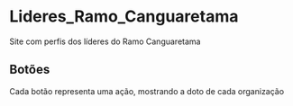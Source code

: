 # Lideres_Ramo_Canguaretama
Site com perfis dos líderes do Ramo Canguaretama

## Botões
Cada botão representa uma ação, mostrando a doto de cada organização

